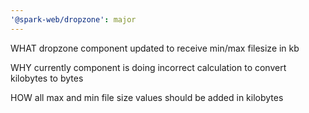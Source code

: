 ```yaml
---
'@spark-web/dropzone': major
---
```


WHAT dropzone component updated to receive min/max filesize in kb

WHY currently component is doing incorrect calculation to convert kilobytes to
bytes

HOW all max and min file size values should be added in kilobytes
